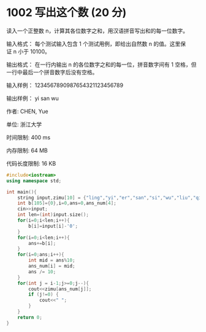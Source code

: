 # 1002 写出这个数 (20 分)

读入一个正整数 n，计算其各位数字之和，用汉语拼音写出和的每一位数字。

输入格式：
每个测试输入包含 1 个测试用例，即给出自然数 n 的值。这里保证 n 小于 10100。

输出格式：
在一行内输出 n 的各位数字之和的每一位，拼音数字间有 1 空格，但一行中最后一个拼音数字后没有空格。

输入样例：
1234567890987654321123456789

输出样例：
yi san wu

作者: CHEN, Yue

单位: 浙江大学

时间限制: 400 ms

内存限制: 64 MB

代码长度限制: 16 KB
```cpp
#include<iostream>
using namespace std;

int main(){
    string input,zimu[10] = {"ling","yi","er","san","si","wu","liu","qi","ba","jiu"};;
    int b[105]={0},i=0,ans=0,ans_num[4];
    cin>>input;
    int len=(int)input.size();
    for(i=0;i<len;i++){
        b[i]=input[i]-'0';
    }
    for(i=0;i<len;i++){
        ans+=b[i];
    }
    for(i=0;ans;i++){
        int mid = ans%10;
        ans_num[i] = mid;
        ans /= 10;
    }
    for(int j = i-1;j>=0;j--){
        cout<<zimu[ans_num[j]];
        if (j!=0) {
            cout<<" ";
        }
    }
    return 0;
}
```
